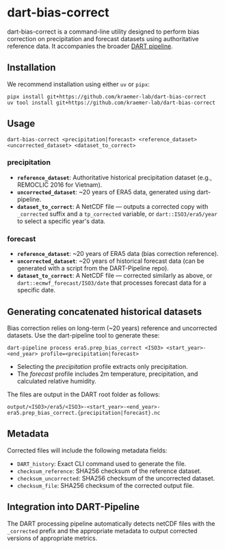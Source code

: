 # dart-bias-correct

dart-bias-correct is a command-line utility designed to perform bias correction
on precipitation and forecast datasets using authoritative reference data. It accompanies
the broader [DART pipeline](https://github.com/kraemer-lab/DART-Pipeline).

## Installation

We recommend installation using either `uv` or `pipx`:

```shell
pipx install git+https://github.com/kraemer-lab/dart-bias-correct
uv tool install git+https://github.com/kraemer-lab/dart-bias-correct
```

## Usage

```shell
dart-bias-correct <precipitation|forecast> <reference_dataset> <uncorrected_dataset> <dataset_to_correct>
```

### precipitation

- **`reference_dataset`**: Authoritative historical precipitation dataset
  (e.g., REMOCLIC 2016 for Vietnam).
- **`uncorrected_dataset`**: ~20 years of ERA5 data, generated using
  dart-pipeline.
- **`dataset_to_correct`**: A NetCDF file — outputs a corrected copy with
  `_corrected` suffix and a `tp_corrected` variable, or `dart::ISO3/era5/year` 
  to select a specific year's data.

### forecast

- **`reference_dataset`**: ~20 years of ERA5 data (bias correction reference).
- **`uncorrected_dataset`**: ~20 years of historical forecast data (can be
  generated with a script from the DART-Pipeline repo).
- **`dataset_to_correct`**: A NetCDF file — corrected similarly as above, or
  `dart::ecmwf_forecast/ISO3/date` that processes forecast data for a specific
  date.

## Generating concatenated historical datasets

Bias correction relies on long-term (~20 years) reference and uncorrected
datasets. Use the dart-pipeline tool to generate these:

```shell
dart-pipeline process era5.prep_bias_correct <ISO3> <start_year>-<end_year> profile=<precipitation|forecast>
```

- Selecting the *precipitation* profile extracts only precipitation.
- The *forecast* profile includes 2m temperature, precipitation, and calculated
  relative humidity.

The files are output in the DART root folder as follows:

```shell
output/<ISO3>/era5/<ISO3>-<start_year>-<end_year>-era5.prep_bias_correct.{precipitation|forecast}.nc
```

## Metadata

Corrected files will include the following metadata fields:

- `DART_history`: Exact CLI command used to generate the file.
- `checksum_reference`: SHA256 checksum of the reference dataset.
- `checksum_uncorrected`: SHA256 checksum of the uncorrected dataset.
- `checksum_file`: SHA256 checksum of the corrected output file.

## Integration into DART-Pipeline

The DART processing pipeline automatically detects netCDF files with the
`_corrected` prefix and the appropriate metadata to output corrected
versions of appropriate metrics.
